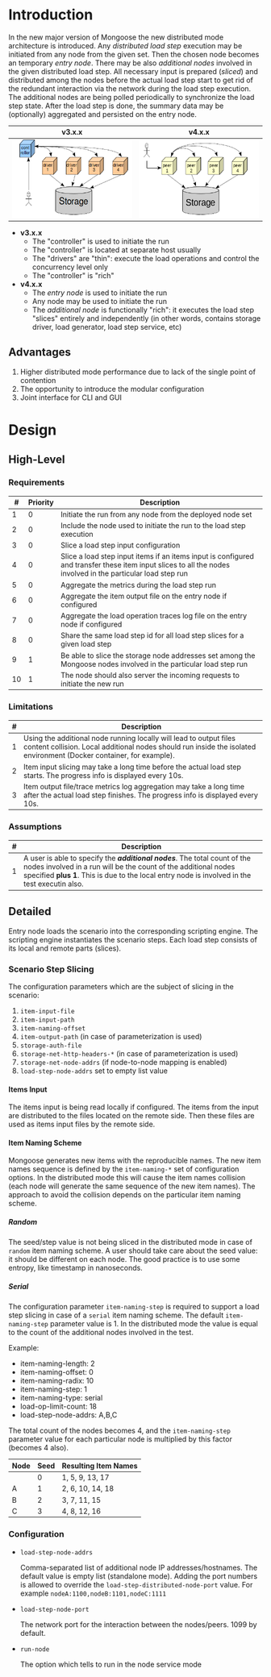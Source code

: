 # Introduction

In the new major version of Mongoose the new distributed mode architecture is introduced. Any *distributed load step*
execution may be initiated from any node from the given set. Then the chosen node becomes an temporary *entry node*.
There may be also *additional nodes* involved in the given distributed load step. All necessary input is prepared
(*sliced*) and distributed among the nodes before the actual load step start to get rid of the redundant interaction
via the network during the load step execution. The additional nodes are being polled periodically to synchronize the
load step state. After the load step is done, the summary data may be (optionally) aggregated and persisted on the entry
node.

| v3.x.x | v4.x.x
|--------|-------
| ![Distributed Mode v3.x.x](../../images/distributed_mode_v3.png) | ![Distributed Mode v4.x.x](../../images/distributed_mode_v4.png)

* **v3.x.x**
    * The "controller" is used to initiate the run
    * The "controller" is located at separate host usually
    * The "drivers" are "thin": execute the load operations and control the concurrency level only
    * The "controller" is "rich"
* **v4.x.x**
    * The *entry node* is used to initiate the run
    * Any node may be used to initiate the run
    * The *additional node* is functionally "rich": it executes the load step "slices" entirely and independently (in
      other words, contains storage driver, load generator, load step service, etc)

## Advantages

1. Higher distributed mode performance due to lack of the single point of contention
2. The opportunity to introduce the modular configuration
3. Joint interface for CLI and GUI

# Design

## High-Level

### Requirements

| #  | Priority | Description
|----|----------|------------
| 1  | 0 | Initiate the run from any node from the deployed node set
| 2  | 0 | Include the node used to initiate the run to the load step execution
| 3  | 0 | Slice a load step input configuration
| 4  | 0 | Slice a load step input items if an items input is configured and transfer these item input slices to all the nodes involved in the particular load step run
| 5  | 0 | Aggregate the metrics during the load step run
| 6  | 0 | Aggregate the item output file on the entry node if configured
| 7  | 0 | Aggregate the load operation traces log file on the entry node if configured
| 8  | 0 | Share the same load step id for all load step slices for a given load step
| 9  | 1 | Be able to slice the storage node addresses set among the Mongoose nodes involved in the particular load step run
| 10 | 1 | The node should also server the incoming requests to initiate the new run

### Limitations

| # | Description
|---|------------
| 1 | Using the additional node running locally will lead to output files content collision. Local additional nodes should run inside the isolated environment (Docker container, for example).
| 2 | Item input slicing may take a long time before the actual load step starts. The progress info is displayed every 10s.
| 3 | Item output file/trace metrics log aggregation may take a long time after the actual load step finishes. The progress info is displayed every 10s.

### Assumptions

| # | Description
|---|------------
| 1 | A user is able to specify the ***additional nodes***. The total count of the nodes involved in a run will be the count of the additional nodes specified **plus 1**. This is due to the local entry node is involved in the test executin also.

## Detailed

Entry node loads the scenario into the corresponding scripting engine. The scripting engine instantiates the scenario
steps. Each load step consists of its local and remote parts (slices).

### Scenario Step Slicing

The configuration parameters which are the subject of slicing in the scenario:

1. `item-input-file`
2. `item-input-path`
3. `item-naming-offset`
4. `item-output-path` (in case of parameterization is used)
5. `storage-auth-file`
6. `storage-net-http-headers-*` (in case of parameterization is used)
7. `storage-net-node-addrs` (if node-to-node mapping is enabled)
8. `load-step-node-addrs` set to empty list value

#### Items Input

The items input is being read locally if configured. The items from the input are distributed to the files located on
the remote side. Then these files are used as items input files by the remote side.

#### Item Naming Scheme

Mongoose generates new items with the reproducible names. The new item names sequence is defined by the `item-naming-*`
set of configuration options. In the distributed mode this will cause the item names collision (each node will generate
the same sequence of the new item names). The approach to avoid the collision depends on the particular item naming 
scheme.

##### Random

The seed/step value is not being sliced in the distributed mode in case of `random` item naming scheme. A user should
take care about the seed value: it should be different on each node. The good practice is to use some entropy, like
timestamp in nanoseconds.

##### Serial

The configuration parameter `item-naming-step` is required to support a load step slicing in case of a `serial` item
naming scheme. The default `item-naming-step` parameter value is 1. In the distributed mode the value is equal to the
count of the additional nodes involved in the test.

Example:

* item-naming-length: 2
* item-naming-offset: 0
* item-naming-radix: 10
* item-naming-step: 1
* item-naming-type: serial
* load-op-limit-count: 18
* load-step-node-addrs: A,B,C

The total count of the nodes becomes 4, and the `item-naming-step` parameter value for each particular node is 
multiplied by this factor (becomes 4 also).  

| Node    | Seed   | Resulting Item Names |
|---------|--------|----------------------|
| <LOCAL> | 0      | 1, 5, 9, 13, 17   |
| A       | 1      | 2, 6, 10, 14, 18   |
| B       | 2      | 3, 7, 11, 15       |
| C       | 3      | 4, 8, 12, 16       |

### Configuration

* `load-step-node-addrs`

    Comma-separated list of additional node IP addresses/hostnames. The default value is empty list (standalone mode).
    Adding the port numbers is allowed to override the `load-step-distributed-node-port` value. For example
    `nodeA:1100,nodeB:1101,nodeC:1111`

* `load-step-node-port`

    The network port for the interaction between the nodes/peers. 1099 by default.

* `run-node`

    The option which tells to run in the node service mode
